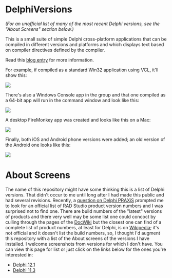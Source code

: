 DelphiVersions
==============

*(For an unofficial list of many of the most recent Delphi versions, see the "About Screens" section below.)*

This is a small suite of simple Delphi cross-platform applications that can be compiled in different versions and platforms and which displays text based on compiler directives defined by the compiler.

Read this [blog entry](https://corneliusconcepts.tech/programming-delphi-various-platforms-and-versions) for more information.

For example, if compiled as a standard Win32 application using VCL, it'll show this:

![](https://corneliusconcepts.tech/sites/default/files/10SeattleVCL_Win64_DebugSM.png)

There's also a Windows Console app in the group and that one compiled as a 64-bit app will run in the command window and look like this:

![](https://corneliusconcepts.tech/sites/default/files/XE_ConoleSM.png)

A desktop FireMonkey app was created and looks like this on a Mac:

![](https://corneliusconcepts.tech/sites/default/files/Delphi12-FireMonkey-MacOS64-DEBUG.png)

Finally, both iOS and Android phone versions were added; an old version of the Android one looks like this:

![](https://corneliusconcepts.tech/sites/default/files/AndroidPhone2.jpg)

# About Screens

The name of this repository might have some thinking this is a list of Delphi versions. That didn't occur to me until long after I had made this public and had several revisions. Recently, a [question on Delphi PRAXiS](https://en.delphipraxis.net/topic/11883-where-can-i-find-the-official-version-numbers-of-the-embarcadero-products/) prompted me to look for an official list of RAD Studio product version numbers and I was surprised not to find one. There are build numbers of the "latest" versions of products and there very well may be some list one could concoct by culling through the pages of the [DocWiki](https://docwiki.embarcadero.com/) but the closest one can find of a complete list of product numbers, at least for Delphi, is on [Wikipedia](https://en.wikipedia.org/wiki/Delphi_(software)); it's not official and it doesn't list the build numbers, so, I thought I'd augment this repository with a list of the About screens of the versions I have installed. I welcome screenshots from versions for which I don't have. You can view this page for list or just click on the links below for the ones you're interested in:

- [Delphi 12.1](AboutScreens/D12.1.png)
- [Delphi 11.3](AboutScreens/D11.3.png)
